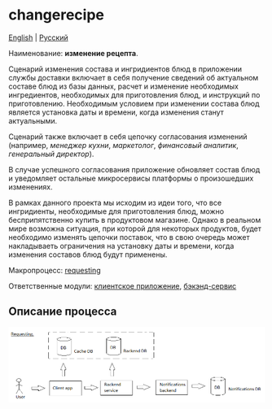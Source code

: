 # changerecipe

[English](changerecipe.md) | [Русский](changerecipe.ru.md)

Наименование: **изменение рецепта**.

Сценарий изменения состава и ингридиентов блюд в приложении службы доставки включает в себя получение сведений об актуальном составе блюд из базы данных, расчет и изменение необходимых ингредиентов, необходимых для приготовления блюд, и инструкций по приготовлению.
Необходимым условием при изменении состава блюд является установка даты и времени, когда изменения станут актуальными.

Сценарий также включает в себя цепочку согласования изменений (например, *менеджер кухни*, *маркетолог*, *финансовый аналитик*, *генеральный директор*).

В случае успешного согласования приложение обновляет состав блюд и уведомляет остальные микросервисы платформы о произошедших изменениях.

В рамках данного проекта мы исходим из идеи того, что все ингридиенты, необходимые для приготовления блюд, можно бесприпятственно купить в продуктовом магазине. 
Однако в реальном мире возможна ситуация, при которой для некоторых продуктов, будет необходимо изменять цепочки поставок, что в свою очередь может накладываеть ограничения на установку даты и времени, когда изменения составов блюд будут применены. 

Макропроцесс: [requesting](../../macroprocesses/requesting.md)

Ответственные модули: [клиентское приложение](../../frontend/kitchenclient.md), [бэкэнд-сервис](../../backend/kitchenbackend.md)

## Описание процесса

![requesting_overall](../../img/requesting_overall.png)
